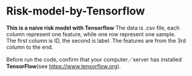 # Risk-model-by-Tensorflow
**This is a naive risk model with Tensorflow**
The data is .csv file, each column represent one feature, while one row represent one sample.<br>
The first column is ID, the second is label. The features are from the 3rd column to the end.

Before run the code, confirm that your computer／server has installed **TensorFlow**(see <https://www.tensorflow.org>).
